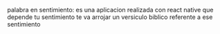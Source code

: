 palabra en sentimiento:
es una aplicacion realizada con react native que depende tu sentimiento te va arrojar un versiculo biblico referente a ese sentimiento
